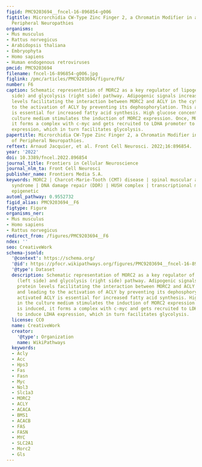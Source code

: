 ```yaml
---
figid: PMC9203694__fncel-16-896854-g006
figtitle: Microrchidia CW-Type Zinc Finger 2, a Chromatin Modifier in a Spectrum of
  Peripheral Neuropathies
organisms:
- Mus musculus
- Rattus norvegicus
- Arabidopsis thaliana
- Embryophyta
- Homo sapiens
- Human endogenous retroviruses
pmcid: PMC9203694
filename: fncel-16-896854-g006.jpg
figlink: /pmc/articles/PMC9203694/figure/F6/
number: F6
caption: Schematic representation of MORC2 as a key regulator of lipogenesis (left
  side) and glycolysis (right side) pathway. Adipogenic signals increase MORC2 protein
  levels facilitating the interaction between MORC2 and ACLY in the cytosol, and leading
  to the activation of ACLY by preventing its dephosphorylation. This activated ACLY
  is essential for increased fatty acid synthesis. High glucose concentration in the
  culture medium stimulates the induction of MORC2 expression. Once, MORC2 is induced,
  it forms a complex with c-myc and gets recruited to LDHA promoter to induce LDHA
  expression, which in turn facilitates glycolysis.
papertitle: Microrchidia CW-Type Zinc Finger 2, a Chromatin Modifier in a Spectrum
  of Peripheral Neuropathies.
reftext: Arnaud Jacquier, et al. Front Cell Neurosci. 2022;16:896854.
year: '2022'
doi: 10.3389/fncel.2022.896854
journal_title: Frontiers in Cellular Neuroscience
journal_nlm_ta: Front Cell Neurosci
publisher_name: Frontiers Media S.A.
keywords: MORC2 | Charcot-Marie-Tooth (CMT) disease | spinal muscular atrophy | DIGFAN
  syndrome | DNA damage repair (DDR) | HUSH complex | transcriptional modulation |
  epigenetic
automl_pathway: 0.9552732
figid_alias: PMC9203694__F6
figtype: Figure
organisms_ner:
- Mus musculus
- Homo sapiens
- Rattus norvegicus
redirect_from: /figures/PMC9203694__F6
ndex: ''
seo: CreativeWork
schema-jsonld:
  '@context': https://schema.org/
  '@id': https://pfocr.wikipathways.org/figures/PMC9203694__fncel-16-896854-g006.html
  '@type': Dataset
  description: Schematic representation of MORC2 as a key regulator of lipogenesis
    (left side) and glycolysis (right side) pathway. Adipogenic signals increase MORC2
    protein levels facilitating the interaction between MORC2 and ACLY in the cytosol,
    and leading to the activation of ACLY by preventing its dephosphorylation. This
    activated ACLY is essential for increased fatty acid synthesis. High glucose concentration
    in the culture medium stimulates the induction of MORC2 expression. Once, MORC2
    is induced, it forms a complex with c-myc and gets recruited to LDHA promoter
    to induce LDHA expression, which in turn facilitates glycolysis.
  license: CC0
  name: CreativeWork
  creator:
    '@type': Organization
    name: WikiPathways
  keywords:
  - Acly
  - Acc
  - Hps3
  - Fas
  - Fasn
  - Myc
  - Nol3
  - Slc1a3
  - MORC2
  - ACLY
  - ACACA
  - BMS1
  - ACACB
  - FAS
  - FASN
  - MYC
  - SLC2A1
  - Morc2
  - Gls
---
```

